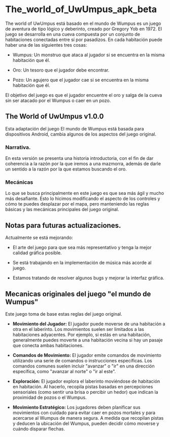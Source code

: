 # The_world_of_UwUmpus_apk_beta
The world of UwUmpus está basado en el mundo de Wumpus es un juego de aventura de tipo lógico y deberinto, creado por Gregory Yob en 1972. El juego se desarrolla en una cueva compuesta por un conjunto de habitaciones conectadas entre sí por pasadizos. En cada habitación puede haber una de las siguientes tres cosas:

* Wumpus: Un monstruo que ataca al jugador si se encuentra en la misma habitación que él.

* Oro: Un tesoro que el jugador debe encontrar.

* Pozo: Un agujero que el jugador cae si se encuentra en la misma habitación que él.

El objetivo del juego es que el jugador encuentre el oro y salga de la cueva sin ser atacado por el Wumpus o caer en un pozo.

## The World of UwUmpus v1.0.0

Esta adaptación del juego El mundo de Wumpus está basada para dispositivos Android, cambia algunos de los aspectos del juego original. 

### Narrativa.
    
En esta versión se presenta una historia introductoria, con el fin de dar coherencia a la razón por la que iremos a una mazmorra, además de darle un sentido a la razón por la que estamos buscando el oro.

### Mecánicas

Lo que se busca principalmente en este juego es que sea más ágil y mucho más desafiante. Esto lo hicimos modificando el aspecto de los controles y cómo te puedes desplazar por el mapa, pero manteniendo las reglas básicas y las mecánicas principales del juego original. 

## Notas para futuras actualizaciones.

Actualmente se está mejorando:

* El arte del juego para que sea más representativo y tenga la mejor calidad gráfica posible.

* Se está trabajando en la implementación de música más acorde al juego.

* Estamos tratando de resolver algunos bugs y mejorar la interfaz gráfica.

## Mecanicas originales del juego "el mundo de Wumpus"
Este juego toma de base estas reglas del juego original.
* **Movimiento del Jugador:** El jugador puede moverse de una habitación a otra en el laberinto. Los movimientos suelen ser limitados a las habitaciones adyacentes. Por ejemplo, si estás en una habitación, generalmente puedes moverte a una habitación vecina si hay un pasaje que conecta ambas habitaciones.

* **Comandos de Movimiento:** El jugador emite comandos de movimiento utilizando una serie de comandos o instrucciones específicas. Los comandos comunes suelen incluir "avanzar" o "ir" en una dirección específica, como "avanzar al norte" o "ir al este".

* **Exploración:** El jugador explora el laberinto moviéndose de habitación en habitación. Al hacerlo, recopila pistas basadas en percepciones sensoriales (como sentir una brisa o percibir un hedor) que indican la proximidad de pozos o el Wumpus.

* **Movimiento Estratégico:** Los jugadores deben planificar sus movimientos con cuidado para evitar caer en pozos mortales y para acercarse al Wumpus de manera segura. A medida que recopilan pistas y deducen la ubicación del Wumpus, pueden decidir cómo moverse y cuándo disparar flechas.
